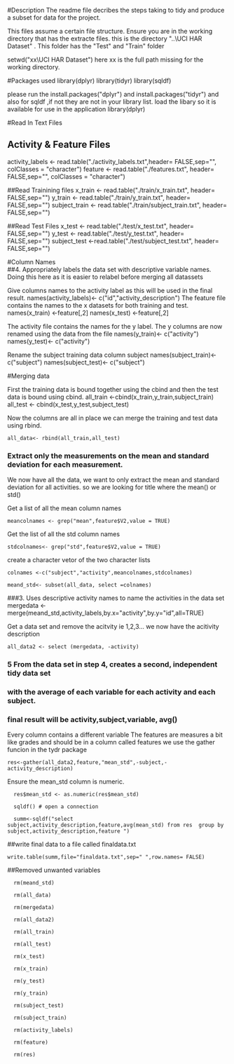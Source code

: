 #Description
The readme file decribes the steps taking to tidy and produce a subset for data for the project.

This files assume a certain file structure. Ensure you are in the working directory that has the extracte files.
this is the directory "..\UCI HAR Dataset" . This folder has the "Test" and "Train" folder

setwd("xx\\UCI HAR Dataset") here xx is the full path missing for the working directory.

#Packages used
library(dplyr)
library(tidyr)
library(sqldf)

please run the install.packages("dplyr")  and install.packages("tidyr") and also for sqldf ,if  not they are not in your library list.
load the libary so it is available for use in the application
library(dplyr)

#Read In Text Files
## Activity & Feature Files
activity_labels <- read.table("./activity_labels.txt",header= FALSE,sep="", colClasses = "character")
feature <- read.table("./features.txt", header= FALSE,sep="", colClasses = "character")

##Read Trainining files
x_train <- read.table("./train/x_train.txt", header= FALSE,sep="")
y_train <-  read.table("./train/y_train.txt", header= FALSE,sep="")
subject_train <-  read.table("./train/subject_train.txt", header= FALSE,sep="")

##Read Test Files
	x_test <- read.table("./test/x_test.txt", header= FALSE,sep="")
	y_test <- read.table("./test/y_test.txt", header= FALSE,sep="")
	subject_test <-read.table("./test/subject_test.txt", header= FALSE,sep="")

#Column Names	
##4. Appropriately labels the data set with descriptive variable names.  
	Doing this here as it is easier to relabel before merging all datassets

Give columns names to the activity label as this will be used in the final result. 
names(activity_labels)<- c("id","activity_description")
The feature file contains the names to the x datasets for both training and test.
	names(x_train) <-feature[,2]
	names(x_test) <-feature[,2]

The activity file contains the names for the y label. The y columns are now renamed using the data from the file
	names(y_train)<- c("activity")
	names(y_test)<- c("activity")

Rename the subject training data column subject
	names(subject_train)<- c("subject")
	names(subject_test)<- c("subject")


#Merging data

First the training data is bound together using the cbind and then the test data is bound using cbind.
	all_train <-cbind(x_train,y_train,subject_train)
	all_test <- cbind(x_test,y_test,subject_test)


Now the columns are all in place we can merge the training and test data using rbind.

	all_data<- rbind(all_train,all_test)

### Extract only the measurements on the mean and standard deviation for each measurement.

We now have all the data, we want to only extract the mean and standard deviation for all activities.
so we are looking for title where the mean() or std()

Get a list of all the mean column names

	meancolnames <- grep("mean",feature$V2,value = TRUE)

Get the list of all the std column names

	stdcolnames<- grep("std",feature$V2,value = TRUE)

create a character vetor of the two character lists

	colnames <-c("subject","activity",meancolnames,stdcolnames)
 
	meand_std<- subset(all_data, select =colnames)


###3. Uses descriptive activity names to name the activities in the data set
	mergedata <- merge(meand_std,activity_labels,by.x="activity",by.y="id",all=TRUE)


Get a data set and remove the acitvity ie 1,2,3... we now have the acitivity
description

	all_data2 <- select (mergedata, -activity)


### 5 From the data set in step 4, creates a second, independent tidy data set
### with the average of each variable for each activity and each subject.
### final result will be activity,subject,variable, avg()

Every column contains a different variable
The features are measures a bit like grades and should be in a column called features
we use the gather funcion in the tydr package


	res<-gather(all_data2,feature,"mean_std",-subject,-activity_description)

Ensure the mean_std column is  numeric.

	  res$mean_std <- as.numeric(res$mean_std)
	  
	  sqldf() # open a connection
	  
	  summ<-sqldf("select subject,activity_description,feature,avg(mean_std) from res  group by subject,activity_description,feature ")


##write final data to a file called finaldata.txt

	write.table(summ,file="finaldata.txt",sep=" ",row.names= FALSE)

##Removed unwanted variables

	  rm(meand_std)
	  
	  rm(all_data)
	  
	  rm(mergedata)
	  
	  rm(all_data2)
	  
	  rm(all_train)
	  
	  rm(all_test)
	  
	  rm(x_test)
	  
	  rm(x_train)
	  
	  rm(y_test)
	  
	  rm(y_train)
	  
	  rm(subject_test)
	  
	  rm(subject_train)
	  
	  rm(activity_labels)
	  
	  rm(feature)
	  
	  rm(res)